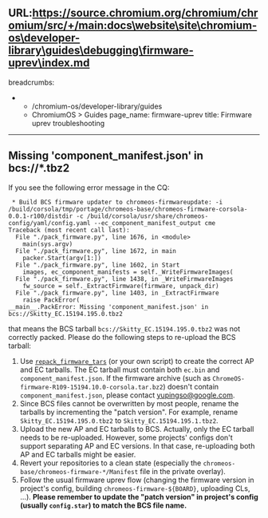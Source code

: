 URL:https://source.chromium.org/chromium/chromium/src/+/main:docs\website\site\chromium-os\developer-library\guides\debugging\firmware-uprev\index.md
---
breadcrumbs:
- - /chromium-os/developer-library/guides
  - ChromiumOS > Guides
page_name: firmware-uprev
title: Firmware uprev troubleshooting
---

## Missing 'component\_manifest.json' in bcs://\*.tbz2

If you see the following error message in the CQ:

```
 * Build BCS firmware updater to chromeos-firmwareupdate: -i /build/corsola/tmp/portage/chromeos-base/chromeos-firmware-corsola-0.0.1-r100/distdir -c /build/corsola/usr/share/chromeos-config/yaml/config.yaml --ec_component_manifest_output cme
Traceback (most recent call last):
  File "./pack_firmware.py", line 1676, in <module>
    main(sys.argv)
  File "./pack_firmware.py", line 1672, in main
    packer.Start(argv[1:])
  File "./pack_firmware.py", line 1602, in Start
    images, ec_component_manifests = self._WriteFirmwareImages(
  File "./pack_firmware.py", line 1438, in _WriteFirmwareImages
    fw_source = self._ExtractFirmware(firmware, unpack_dir)
  File "./pack_firmware.py", line 1403, in _ExtractFirmware
    raise PackError(
__main__.PackError: Missing 'component_manifest.json' in bcs://Skitty_EC.15194.195.0.tbz2
```

that means the BCS tarball `bcs://Skitty_EC.15194.195.0.tbz2` was not correctly packed.
Please do the following steps to re-upload the BCS tarball:

1. Use [`repack_firmware_tars`](https://chromium.googlesource.com/chromiumos/platform/dev-util/+/refs/heads/main/contrib/firmware/repack_fw_tars)
   (or your own script) to create the correct AP and EC tarballs.
   The EC tarball must contain both `ec.bin` and `component_manifest.json`.
   If the firmware archive (such as `ChromeOS-firmware-R109-15194.10.0-corsola.tar.bz2`) doesn't contain `component_manifest.json`,
   please contact yupingso@google.com.
2. Since BCS files cannot be overwritten by most people,
   rename the tarballs by incrementing the "patch version".
   For example, rename `Skitty_EC.15194.195.0.tbz2` to `Skitty_EC.15194.195.1.tbz2`.
3. Upload the new AP and EC tarballs to BCS.
   Actually, only the EC tarball needs to be re-uploaded.
   However, some projects' configs don't support separating AP and EC versions.
   In that case, re-uploading both AP and EC tarballs might be easier.
4. Revert your repositories to a clean state (especially the
   `chromeos-base/chromeos-firmware-*/Manifest` file in the private overlay).
5. Follow the usual firmware uprev flow
   (changing the firmware version in project's config,
   building `chromeos-firmware-${BOARD}`, uploading CLs, ...).
   **Please remember to update the "patch version" in project's config
   (usually `config.star`) to match the BCS file name.**
